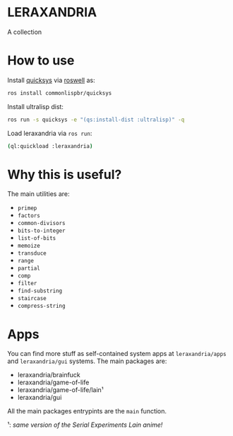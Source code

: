 # LERAXANDRIA

A collection

# How to use

Install [quicksys] via [roswell] as:

``` bash
ros install commonlispbr/quicksys
```

Install ultralisp dist:

``` bash
ros run -s quicksys -e "(qs:install-dist :ultralisp)" -q
```

Load leraxandria via `ros run`:

``` bash
(ql:quickload :leraxandria)
```

[quicksys]: https://github.com/commonlispbr/quicksys
[roswell]: https://github.com/roswell/roswell

# Why this is useful?

The main utilities are:

* `primep`
* `factors`
* `common-divisors`
* `bits-to-integer`
* `list-of-bits`
* `memoize`
* `transduce`
* `range`
* `partial`
* `comp`
* `filter`
* `find-substring`
* `staircase`
* `compress-string`

# Apps

You can find more stuff as self-contained system apps at
`leraxandria/apps` and `leraxandria/gui` systems. The main
packages are:

* leraxandria/brainfuck
* leraxandria/game-of-life
* leraxandria/game-of-life/lain¹
* leraxandria/gui


All the main packages entrypints are the `main` function.

¹: _same version of the Serial Experiments Lain anime!_
